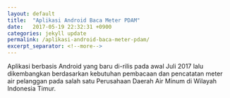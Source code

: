 ```yaml
---
layout: default
title:  "Aplikasi Android Baca Meter PDAM"
date:   2017-05-19 22:32:31 +0900
categories: jekyll update
permalink: /aplikasi-android-baca-meter-pdam/
excerpt_separator: <!--more-->
---
```

Aplikasi berbasis Android yang baru di-rilis pada awal Juli 2017 lalu dikembangkan berdasarkan kebutuhan pembacaan dan pencatatan meter air pelanggan pada salah satu Perusahaan<!--more--> Daerah Air Minum di Wilayah Indonesia Timur.

